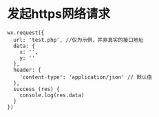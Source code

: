 # 发起https网络请求

	wx.request({
	  url: 'test.php', //仅为示例，并非真实的接口地址
	  data: {
	    x: '',
	    y: ''
	  },
	  header: {
	    'content-type': 'application/json' // 默认值
	  },
	  success (res) {
	    console.log(res.data)
	  }
	})